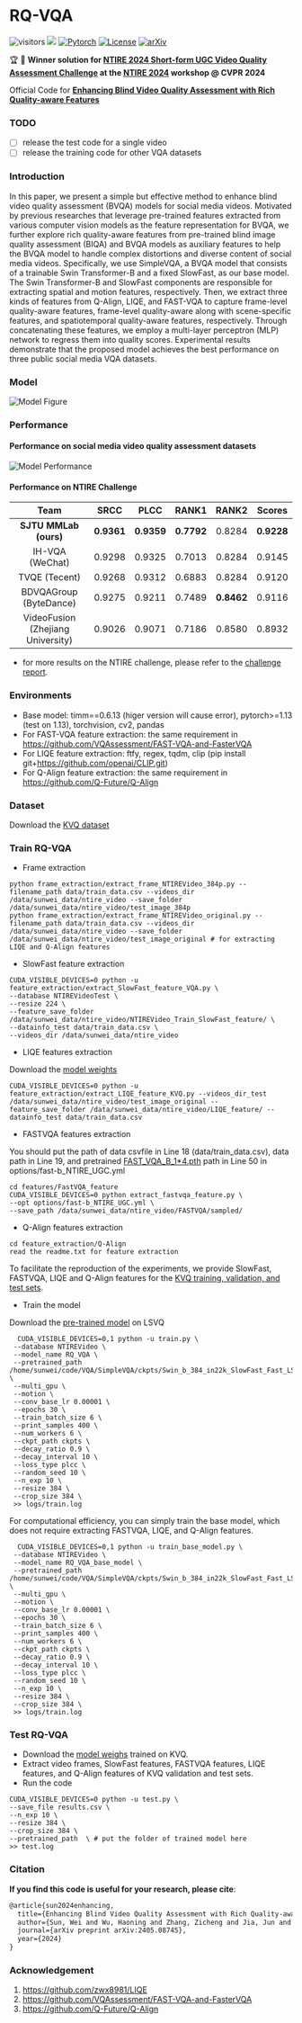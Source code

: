 # RQ-VQA

![visitors](https://visitor-badge.laobi.icu/badge?page_id=sunwei925/RQ-VQA) [![](https://img.shields.io/github/stars/sunwei925/RQ-VQA)](https://github.com/sunwei925/RQ-VQA)
[![Pytorch](https://img.shields.io/badge/PyTorch-1.13%2B-brightgree?logo=PyTorch)](https://pytorch.org/)
[![License](https://img.shields.io/badge/License-Apache%202.0-blue.svg)](https://github.com/sunwei925/RQ-VQA)
[![arXiv](https://img.shields.io/badge/build-paper-red?logo=arXiv&label=arXiv)](https://arxiv.org/abs/2405.08745)


🏆 🥇 **Winner solution for [NTIRE 2024 Short-form UGC Video Quality Assessment Challenge](https://codalab.lisn.upsaclay.fr/competitions/17638) at the [NTIRE 2024](https://cvlai.net/ntire/2024/) workshop @ CVPR 2024** 


Official Code for **[Enhancing Blind Video Quality Assessment with Rich Quality-aware Features](https://arxiv.org/abs/2405.08745)**

### TODO 
- [ ] release the test code for a single video
- [ ] release the training code for other VQA datasets

### Introduction
In this paper, we present a simple but effective method to enhance blind video quality assessment (BVQA) models for social media videos. Motivated by previous researches that leverage pre-trained features extracted from various computer vision models as the feature representation for BVQA, we further explore rich quality-aware features from pre-trained blind image quality assessment (BIQA) and BVQA models as auxiliary features to help the BVQA model to handle complex distortions and diverse content of social media videos. Specifically, we use SimpleVQA, a BVQA model that consists of a trainable Swin Transformer-B and a fixed SlowFast, as our base model. The Swin Transformer-B and SlowFast components are responsible for extracting spatial and motion features, respectively. Then, we extract three kinds of features from Q-Align, LIQE, and FAST-VQA to capture frame-level quality-aware features, frame-level quality-aware along with scene-specific features, and spatiotemporal quality-aware features, respectively. Through concatenating these features, we employ a multi-layer perceptron (MLP) network to regress them into quality scores. Experimental results demonstrate that the proposed model achieves the best performance on three public social media VQA datasets.


### Model
![Model Figure](./figures/model.PNG)

### Performance
#### Performance on social media video quality assessment datasets
![Model Performance](./figures/performance.PNG)


#### Performance on NTIRE Challenge


| Team | SRCC | PLCC | RANK1 | RANK2 | Scores |
| :---: | :---:| :---:|:---: |:---: |:---: |
| **SJTU MMLab (ours)** | **0.9361** | **0.9359** | **0.7792** | 0.8284 | **0.9228** |
| IH-VQA (WeChat) | 0.9298 | 0.9325 |  0.7013 |  0.8284 | 0.9145 |
| TVQE (Tecent) | 0.9268 | 0.9312 |  0.6883 | 0.8284 | 0.9120 |
| BDVQAGroup (ByteDance) | 0.9275 | 0.9211 |  0.7489 | **0.8462** | 0.9116 |
| VideoFusion (Zhejiang University) | 0.9026 | 0.9071 |  0.7186 | 0.8580 | 0.8932 |


- for more results on the NTIRE challenge, please refer to the [challenge report](https://openaccess.thecvf.com/content/CVPR2024W/NTIRE/papers/Li_NTIRE_2024_Challenge_on_Short-form_UGC_Video_Quality_Assessment_Methods_CVPRW_2024_paper.pdf).

### Environments
- Base model: timm==0.6.13 (higer version will cause error), pytorch>=1.13 (test on 1.13), torchvision, cv2, pandas
- For FAST-VQA feature extraction: the same requirement in https://github.com/VQAssessment/FAST-VQA-and-FasterVQA
- For LIQE feature extraction: ftfy, regex, tqdm, clip (pip install git+https://github.com/openai/CLIP.git)
- For Q-Align feature extraction: the same requirement in https://github.com/Q-Future/Q-Align

### Dataset
Download the [KVQ dataset](https://lixinustc.github.io/projects/KVQ/)

### Train RQ-VQA
- Frame extraction
```
python frame_extraction/extract_frame_NTIREVideo_384p.py --filename_path data/train_data.csv --videos_dir /data/sunwei_data/ntire_video --save_folder /data/sunwei_data/ntire_video/test_image_384p
python frame_extraction/extract_frame_NTIREVideo_original.py --filename_path data/train_data.csv --videos_dir /data/sunwei_data/ntire_video --save_folder /data/sunwei_data/ntire_video/test_image_original # for extracting LIQE and Q-Align features
```

- SlowFast feature extraction
```
CUDA_VISIBLE_DEVICES=0 python -u feature_extraction/extract_SlowFast_feature_VQA.py \
--database NTIREVideoTest \
--resize 224 \
--feature_save_folder  /data/sunwei_data/ntire_video/NTIREVideo_Train_SlowFast_feature/ \
--datainfo_test data/train_data.csv \
--videos_dir /data/sunwei_data/ntire_video
```

- LIQE features extraction

Download the [model weights](https://drive.google.com/file/d/1GoKwUKNR-rvX11QbKRN8MuBZw2hXKHGh/view?usp=sharing)
```
CUDA_VISIBLE_DEVICES=0 python -u feature_extraction/extract_LIQE_feature_KVQ.py --videos_dir_test /data/sunwei_data/ntire_video/test_image_original --feature_save_folder /data/sunwei_data/ntire_video/LIQE_feature/ --datainfo_test data/train_data.csv
```























- FASTVQA features extraction

You should put the path of data csvfile in Line 18 (data/train_data.csv), data path in Line 19, and pretrained [FAST_VQA_B_1*4.pth](https://1drv.ms/u/s!AsQt2I-RXJHQjoN0b_-BsMm-VHSGNw?e=PMKNTh) path in Line 50 in options/fast-b_NTIRE_UGC.yml
```
cd features/FastVQA_feature
CUDA_VISIBLE_DEVICES=0 python extract_fastvqa_feature.py \
--opt options/fast-b_NTIRE_UGC.yml \
--save_path /data/sunwei_data/ntire_video/FASTVQA/sampled/
```
- Q-Align features extraction
```
cd feature_extraction/Q-Align
read the readme.txt for feature extraction 
```






To facilitate the reproduction of the experiments, we provide SlowFast, FASTVQA, LIQE and Q-Align features for the [KVQ training, validation, and test sets](https://www.dropbox.com/scl/fi/sp80tb9se3jxj8f0cptlx/features.tar?rlkey=ea7n5m4us1064c6wi7gbwgyvd&st=1198mttn&dl=0).

- Train the model

Download the [pre-trained model](https://drive.google.com/file/d/1jgzVV0sil0kGhhHIV0RLr6YoDZNp7LNi/view?usp=sharing) on LSVQ
```
  CUDA_VISIBLE_DEVICES=0,1 python -u train.py \
 --database NTIREVideo \
 --model_name RQ_VQA \
 --pretrained_path /home/sunwei/code/VQA/SimpleVQA/ckpts/Swin_b_384_in22k_SlowFast_Fast_LSVQ.pth \
 --multi_gpu \
 --motion \
 --conv_base_lr 0.00001 \
 --epochs 30 \
 --train_batch_size 6 \
 --print_samples 400 \
 --num_workers 6 \
 --ckpt_path ckpts \
 --decay_ratio 0.9 \
 --decay_interval 10 \
 --loss_type plcc \
 --random_seed 10 \
 --n_exp 10 \
 --resize 384 \
 --crop_size 384 \
 >> logs/train.log
```

For computational efficiency, you can simply train the base model, which does not require extracting FASTVQA, LIQE, and Q-Align features.
```
  CUDA_VISIBLE_DEVICES=0,1 python -u train_base_model.py \
 --database NTIREVideo \
 --model_name RQ_VQA_base_model \
 --pretrained_path /home/sunwei/code/VQA/SimpleVQA/ckpts/Swin_b_384_in22k_SlowFast_Fast_LSVQ.pth \
 --multi_gpu \
 --motion \
 --conv_base_lr 0.00001 \
 --epochs 30 \
 --train_batch_size 6 \
 --print_samples 400 \
 --num_workers 6 \
 --ckpt_path ckpts \
 --decay_ratio 0.9 \
 --decay_interval 10 \
 --loss_type plcc \
 --random_seed 10 \
 --n_exp 10 \
 --resize 384 \
 --crop_size 384 \
 >> logs/train.log
```

### Test RQ-VQA
- Download the [model weighs](https://drive.google.com/file/d/1mcJdgYZPybUvLfWTUtZOhktsSsPlekgv/view?usp=sharing) trained on KVQ.
- Extract video frames, SlowFast features, FASTVQA features, LIQE features, and Q-Align features of KVQ validation and test sets.
- Run the code
```
CUDA_VISIBLE_DEVICES=0 python -u test.py \
--save_file results.csv \
--n_exp 10 \
--resize 384 \
--crop_size 384 \
--pretrained_path  \ # put the folder of trained model here
>> test.log
```


### Citation
**If you find this code is useful for  your research, please cite**:

```latex
@article{sun2024enhancing,
  title={Enhancing Blind Video Quality Assessment with Rich Quality-aware Features},
  author={Sun, Wei and Wu, Haoning and Zhang, Zicheng and Jia, Jun and Zhang, Zhichao and Cao, Linhan and Chen, Qiubo and Min, Xiongkuo and Lin, Weisi and Zhai, Guangtao},
  journal={arXiv preprint arXiv:2405.08745},
  year={2024}
}
```

### Acknowledgement

1. <https://github.com/zwx8981/LIQE>
2. <https://github.com/VQAssessment/FAST-VQA-and-FasterVQA>
3. <https://github.com/Q-Future/Q-Align>